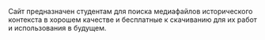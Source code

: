 Сайт предназначен студентам для поиска медиафайлов исторического контекста в хорошем качестве и бесплатные к скачиванию для их работ и использования в будущем.
